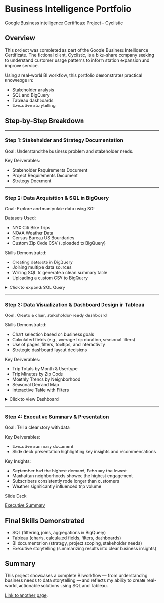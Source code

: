 # Business Intelligence Portfolio
Google Business Intelligence Certificate Project – Cyclistic

## Overview
This project was completed as part of the Google Business Intelligence Certificate. The fictional client, Cyclistic, is a bike-share company seeking to understand customer usage patterns to inform station expansion and improve service.

Using a real-world BI workflow, this portfolio demonstrates practical knowledge in:
* Stakeholder analysis
* SQL and BigQuery
* Tableau dashboards
* Executive storytelling

## Step-by-Step Breakdown
***
### Step 1: Stakeholder and Strategy Documentation
Goal: Understand the business problem and stakeholder needs.

Key Deliverables:
* Stakeholder Requirements Document
* Project Requirements Document
* Strategy Document


***
### Step 2: Data Acquisition & SQL in BigQuery
Goal: Explore and manipulate data using SQL

Datasets Used:
* NYC Citi Bike Trips
* NOAA Weather Data
* Census Bureau US Boundaries
* Custom Zip Code CSV (uploaded to BigQuery)

Skills Demonstrated:
* Creating datasets in BigQuery
* Joining multiple data sources
* Writing SQL to generate a clean summary table
* Uploading a custom CSV to BigQuery

<details>
  <summary>Click to expand: SQL Query</summary>
  
  ```sql
SELECT
TRI.usertype,
 ZIPSTART.zip_code AS zip_code_start,
 ZIPSTARTNAME.borough borough_start,
 ZIPSTARTNAME.neighborhood AS neighborhood_start,
  ZIPEND.zip_code AS zip_code_end,
  ZIPENDNAME.borough borough_end,
 ZIPENDNAME.neighborhood AS neighborhood_end,
  DATE_ADD(DATE(TRI.starttime), INTERVAL 5 YEAR) AS start_day,
  DATE_ADD(DATE(TRI.stoptime), INTERVAL 5 YEAR) AS stop_day,
  WEA.temp AS day_mean_temperature, -- Mean temp
 WEA.wdsp AS day_mean_wind_speed, -- Mean wind speed
  WEA.prcp day_total_precipitation, -- Total precipitation
 -- Group trips into 10 minute intervals to reduces the number of rows
  ROUND(CAST(TRI.tripduration / 60 AS INT64), -1) AS trip_minutes,
  COUNT(TRI.bikeid) AS trip_count
FROM
 `bigquery-public-data.new_york_citibike.citibike_trips` AS TRI
INNER JOIN
  `bigquery-public-data.geo_us_boundaries.zip_codes` ZIPSTART
 ON ST_WITHIN(
 ST_GEOGPOINT(TRI.start_station_longitude, TRI.start_station_latitude),
ZIPSTART.zip_code_geom)
INNER JOIN
  `bigquery-public-data.geo_us_boundaries.zip_codes` ZIPEND
  ON ST_WITHIN(
ST_GEOGPOINT(TRI.end_station_longitude, TRI.end_station_latitude),
ZIPEND.zip_code_geom)
INNER JOIN
`bigquery-public-data.noaa_gsod.gsod20*` AS WEA
  ON PARSE_DATE("%Y%m%d", CONCAT(WEA.year, WEA.mo, WEA.da)) = DATE(TRI.starttime)
INNER JOIN
  -- Note! Add your zip code table name, enclosed in backticks: `example_table`
  `(insert your table name) zipcodes` AS ZIPSTARTNAME
  ON ZIPSTART.zip_code = CAST(ZIPSTARTNAME.zip AS STRING)
INNER JOIN
  -- Note! Add your zipcode table name, enclosed in backticks: `example_table`
  `(insert your table name) zipcodes` AS ZIPENDNAME
  ON ZIPEND.zip_code = CAST(ZIPENDNAME.zip AS STRING)
WHERE
 -- This takes the weather data from one weather station
 WEA.wban = '94728' -- NEW YORK CENTRAL PARK
 -- Use data from 2014 and 2015
 AND EXTRACT(YEAR FROM DATE(TRI.starttime)) BETWEEN 2014 AND 2015
GROUP BY
 1, 
 2,
  3,
  4,
  5,
  6,
  7,
  8,
  9,
  10,
  11,
  12,
  13
  ```

</details>



***
### Step 3: Data Visualization & Dashboard Design in Tableau
Goal: Create a clear, stakeholder-ready dashboard

Skills Demonstrated:
* Chart selection based on business goals
* Calculated fields (e.g., average trip duration, seasonal filters)
* Use of pages, filters, tooltips, and interactivity
* Strategic dashboard layout decisions

Key Deliverables:
* Trip Totals by Month & Usertype
* Trip Minutes by Zip Code
* Monthly Trends by Neighborhood
* Seasonal Demand Map
* Interactive Table with Filters

<details>
  <summary>Click to view Dashboard</summary>

![Cyclistic Dashboard v2](https://github.com/user-attachments/assets/31ed35a7-31b9-40c4-b3c0-885e360478ab)


[dashboard]: https://public.tableau.com/views/Activity-BuildadashboardforCyclistic/1stDashboard?:language=en-US&publish=yes&:sid=&:redirect=auth&:display_count=n&:origin=viz_share_link

Link to the Tableau Public Dashboard [here][dashboard]
</details>



***
### Step 4: Executive Summary & Presentation
Goal: Tell a clear story with data

Key Deliverables:
* Executive summary document
* Slide deck presentation highlighting key insights and recommendations

Key Insights:
* September had the highest demand, February the lowest
* Manhattan neighborhoods showed the highest engagement
* Subscribers consistently rode longer than customers
* Weather significantly influenced trip volume


[Slide Deck](https://docs.google.com/presentation/d/155NP8eQ9FG2RyPugbQHnFYgALUqyBaAEe4YMiKr7pR4/edit?usp=sharing)

[Executive Summary](https://docs.google.com/document/d/10As2i2HLyDR0WAEkm28EdJ_Dl_g91f3fp2T1FDOd7j8/edit?usp=sharing)


## Final Skills Demonstrated
* SQL (filtering, joins, aggregations in BigQuery)
* Tableau (charts, calculated fields, filters, dashboards)
* BI documentation (strategy, project scoping, stakeholder needs)
* Executive storytelling (summarizing results into clear business insights)

## Summary

This project showcases a complete BI workflow — from understanding business needs to data storytelling — and reflects my ability to create real-world, actionable solutions using SQL and Tableau.


[Link to another page](./index.md).



